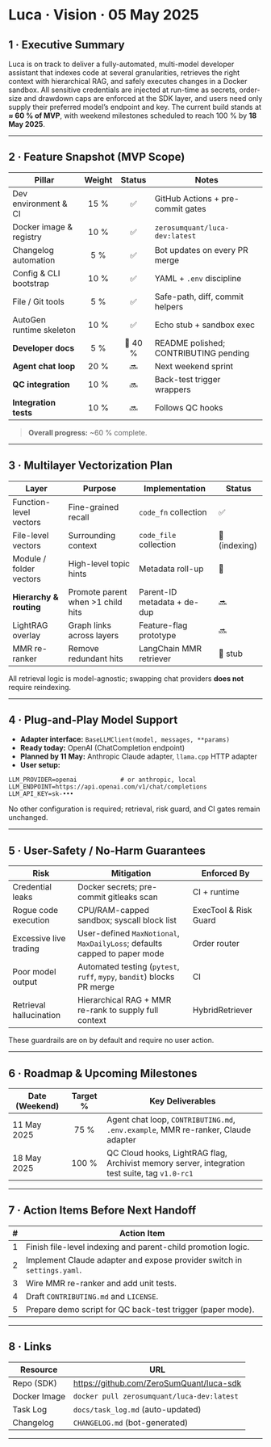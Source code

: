 # Luca · Vision · 05 May 2025

## 1 · Executive Summary
Luca is on track to deliver a fully-automated, multi-model developer assistant that indexes code at several granularities, retrieves the right context with hierarchical RAG, and safely executes changes in a Docker sandbox. All sensitive credentials are injected at run-time as secrets, order-size and drawdown caps are enforced at the SDK layer, and users need only supply their preferred model’s endpoint and key. The current build stands at **≈ 60 % of MVP**, with weekend milestones scheduled to reach 100 % by **18 May 2025**.

---

## 2 · Feature Snapshot (MVP Scope)

| Pillar | Weight | Status | Notes |
|--------|:-----:|:------:|-------|
| Dev environment & CI | 15 % | ✅ | GitHub Actions + pre-commit gates |
| Docker image & registry | 10 % | ✅ | `zerosumquant/luca-dev:latest` |
| Changelog automation | 5 % | ✅ | Bot updates on every PR merge |
| Config & CLI bootstrap | 10 % | ✅ | YAML + `.env` discipline |
| File / Git tools | 5 % | ✅ | Safe-path, diff, commit helpers |
| AutoGen runtime skeleton | 10 % | ✅ | Echo stub + sandbox exec |
| **Developer docs** | 5 % | 🔄 40 % | README polished; CONTRIBUTING pending |
| **Agent chat loop** | 20 % | 🔜 | Next weekend sprint |
| **QC integration** | 10 % | 🔜 | Back-test trigger wrappers |
| **Integration tests** | 10 % | 🔜 | Follows QC hooks |

> **Overall progress:** ~60 % complete.

---

## 3 · Multilayer Vectorization Plan

| Layer | Purpose | Implementation | Status |
|-------|---------|----------------|--------|
| Function-level vectors | Fine-grained recall | `code_fn` collection | ✅ |
| File-level vectors | Surrounding context | `code_file` collection | 🔄 (indexing) |
| Module / folder vectors | High-level topic hints | Metadata roll-up | 🔄 |
| **Hierarchy & routing** | Promote parent when >1 child hits | Parent-ID metadata + de-dup | 🔜 |
| LightRAG overlay | Graph links across layers | Feature-flag prototype | 🔜 |
| MMR re-ranker | Remove redundant hits | LangChain MMR retriever | 🔄 stub |

All retrieval logic is model-agnostic; swapping chat providers **does not** require reindexing.

---

## 4 · Plug-and-Play Model Support

* **Adapter interface:** `BaseLLMClient(model, messages, **params)`
* **Ready today:** OpenAI (ChatCompletion endpoint)
* **Planned by 11 May:** Anthropic Claude adapter, `llama.cpp` HTTP adapter
* **User setup:**

```env
LLM_PROVIDER=openai            # or anthropic, local
LLM_ENDPOINT=https://api.openai.com/v1/chat/completions
LLM_API_KEY=sk-•••
```

No other configuration is required; retrieval, risk guard, and CI gates remain unchanged.

---

## 5 · User-Safety / No-Harm Guarantees

| Risk | Mitigation | Enforced By |
|------|------------|-------------|
| Credential leaks | Docker secrets; pre-commit gitleaks scan | CI + runtime |
| Rogue code execution | CPU/RAM-capped sandbox; syscall block list | ExecTool & Risk Guard |
| Excessive live trading | User-defined `MaxNotional`, `MaxDailyLoss`; defaults capped to paper mode | Order router |
| Poor model output | Automated testing (`pytest`, `ruff`, `mypy`, `bandit`) blocks PR merge | CI |
| Retrieval hallucination | Hierarchical RAG + MMR re-rank to supply full context | HybridRetriever |

These guardrails are on by default and require no user action.

---

## 6 · Roadmap & Upcoming Milestones

| Date (Weekend) | Target % | Key Deliverables |
|----------------|:--------:|------------------|
| 11 May 2025 | 75 % | Agent chat loop, `CONTRIBUTING.md`, `.env.example`, MMR re-ranker, Claude adapter |
| 18 May 2025 | 100 % | QC Cloud hooks, LightRAG flag, Archivist memory server, integration test suite, tag `v1.0-rc1` |

---

## 7 · Action Items Before Next Handoff

| # | Action Item |
|---|-------------|
| 1 | Finish file-level indexing and parent-child promotion logic. |
| 2 | Implement Claude adapter and expose provider switch in `settings.yaml`. |
| 3 | Wire MMR re-ranker and add unit tests. |
| 4 | Draft `CONTRIBUTING.md` and `LICENSE`. |
| 5 | Prepare demo script for QC back-test trigger (paper mode). |

---

## 8 · Links

| Resource | URL |
|----------|-----|
| Repo (SDK) | <https://github.com/ZeroSumQuant/luca-sdk> |
| Docker Image | `docker pull zerosumquant/luca-dev:latest` |
| Task Log | `docs/task_log.md` (auto-updated) |
| Changelog | `CHANGELOG.md` (bot-generated) |

---
